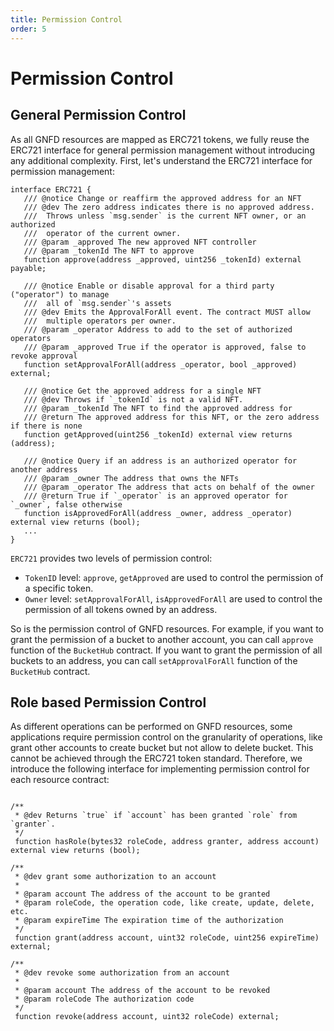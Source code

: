 ```yaml
---
title: Permission Control
order: 5
---
```


# Permission Control 

## General Permission Control
As all GNFD resources are mapped as ERC721 tokens, we fully reuse the ERC721 interface
for general permission management without introducing any additional complexity.
First, let's understand the ERC721 interface for permission management:

```solidity
interface ERC721 {
   /// @notice Change or reaffirm the approved address for an NFT
   /// @dev The zero address indicates there is no approved address.
   ///  Throws unless `msg.sender` is the current NFT owner, or an authorized
   ///  operator of the current owner.
   /// @param _approved The new approved NFT controller
   /// @param _tokenId The NFT to approve
   function approve(address _approved, uint256 _tokenId) external payable;

   /// @notice Enable or disable approval for a third party ("operator") to manage
   ///  all of `msg.sender`'s assets
   /// @dev Emits the ApprovalForAll event. The contract MUST allow
   ///  multiple operators per owner.
   /// @param _operator Address to add to the set of authorized operators
   /// @param _approved True if the operator is approved, false to revoke approval
   function setApprovalForAll(address _operator, bool _approved) external;

   /// @notice Get the approved address for a single NFT
   /// @dev Throws if `_tokenId` is not a valid NFT.
   /// @param _tokenId The NFT to find the approved address for
   /// @return The approved address for this NFT, or the zero address if there is none
   function getApproved(uint256 _tokenId) external view returns (address);

   /// @notice Query if an address is an authorized operator for another address
   /// @param _owner The address that owns the NFTs
   /// @param _operator The address that acts on behalf of the owner
   /// @return True if `_operator` is an approved operator for `_owner`, false otherwise
   function isApprovedForAll(address _owner, address _operator) external view returns (bool);
   ...
}
```

`ERC721` provides two levels of permission control:
- `TokenID` level: `approve`, `getApproved` are used to control the permission of a specific token.
- `Owner` level: `setApprovalForAll`, `isApprovedForAll` are used to control the permission of all tokens owned by an address.

So is the permission control of GNFD resources. For example, if you want to grant the permission of a bucket to another account,
you can call `approve` function of the `BucketHub` contract. If you want to grant the permission of all buckets to an address,
you can call `setApprovalForAll` function of the `BucketHub` contract.


## Role based Permission Control

As different operations can be performed on GNFD resources, some applications require permission control on the
granularity of operations, like grant other accounts to create bucket but not allow to delete bucket. This cannot
be achieved through the ERC721 token standard. Therefore,
we introduce the following interface for implementing permission control for each resource contract:

```solidity

/**
 * @dev Returns `true` if `account` has been granted `role` from `granter`.
 */
 function hasRole(bytes32 roleCode, address granter, address account) external view returns (bool);

/**
 * @dev grant some authorization to an account
 *
 * @param account The address of the account to be granted
 * @param roleCode, the operation code, like create, update, delete, etc.
 * @param expireTime The expiration time of the authorization
 */
 function grant(address account, uint32 roleCode, uint256 expireTime) external;

/**
 * @dev revoke some authorization from an account
 *
 * @param account The address of the account to be revoked
 * @param roleCode The authorization code
 */
 function revoke(address account, uint32 roleCode) external;
```